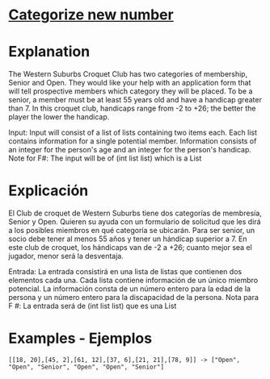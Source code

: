 # [Categorize new number](https://www.codewars.com/kata/5502c9e7b3216ec63c0001aa)

# Explanation
The Western Suburbs Croquet Club has two categories of membership, Senior and Open. They would like your help with an application form that will tell prospective members which category they will be placed.
To be a senior, a member must be at least 55 years old and have a handicap greater than 7. In this croquet club, handicaps range from -2 to +26; the better the player the lower the handicap.

Input:
Input will consist of a list of lists containing two items each. Each list contains information for a single potential member. Information consists of an integer for the person's age and an integer
for the person's handicap. Note for F#: The input will be of (int list list) which is a List<List>

# Explicación
El Club de croquet de Western Suburbs tiene dos categorías de membresía, Senior y Open. Quieren su ayuda con un formulario de solicitud que les dirá a los posibles miembros en qué categoría se ubicarán.
Para ser senior, un socio debe tener al menos 55 años y tener un hándicap superior a 7. En este club de croquet, los hándicaps van de -2 a +26; cuanto mejor sea el jugador, menor será la desventaja.

Entrada:
La entrada consistirá en una lista de listas que contienen dos elementos cada una. Cada lista contiene información de un único miembro potencial. La información consta de un número entero para la edad
de la persona y un número entero para la discapacidad de la persona. Nota para F #: La entrada será de (int list list) que es una List <List>

# Examples - Ejemplos
`[[18, 20],[45, 2],[61, 12],[37, 6],[21, 21],[78, 9]] -> ["Open", "Open", "Senior", "Open", "Open", "Senior"]`
